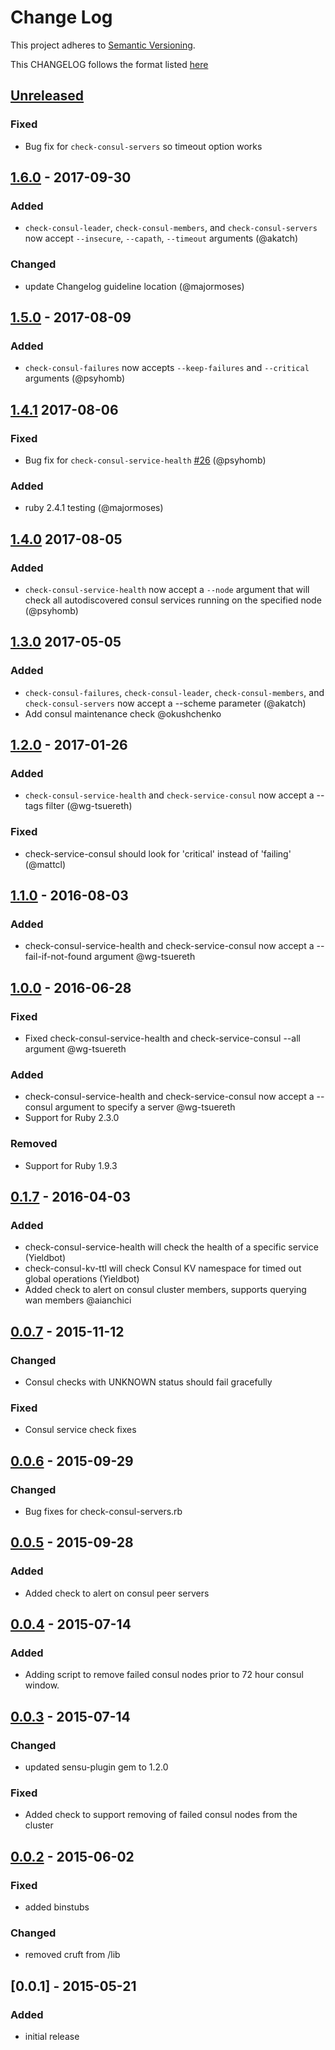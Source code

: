 # Change Log
This project adheres to [Semantic Versioning](http://semver.org/).

This CHANGELOG follows the format listed [here](https://github.com/sensu-plugins/community/blob/master/HOW_WE_CHANGELOG.md)

## [Unreleased]
### Fixed
- Bug fix for `check-consul-servers` so timeout option works

## [1.6.0] - 2017-09-30
### Added
- `check-consul-leader`, `check-consul-members`, and `check-consul-servers` now accept `--insecure`, `--capath`, `--timeout` arguments (@akatch)

### Changed
- update Changelog guideline location (@majormoses)

## [1.5.0] - 2017-08-09
### Added
- `check-consul-failures` now accepts `--keep-failures` and `--critical` arguments (@psyhomb)

## [1.4.1] 2017-08-06
### Fixed
- Bug fix for `check-consul-service-health` [#26](https://github.com/sensu-plugins/sensu-plugins-consul/pull/26) (@psyhomb)

### Added
- ruby 2.4.1 testing (@majormoses)

## [1.4.0] 2017-08-05
### Added
- `check-consul-service-health` now accept a `--node` argument that will check all autodiscovered consul services running on the specified node (@psyhomb)

## [1.3.0] 2017-05-05
### Added
- `check-consul-failures`, `check-consul-leader`, `check-consul-members`, and `check-consul-servers` now accept a --scheme parameter (@akatch)
- Add consul maintenance check @okushchenko

## [1.2.0] - 2017-01-26
### Added
- `check-consul-service-health` and `check-service-consul` now accept a --tags filter (@wg-tsuereth)

### Fixed
- check-service-consul should look for 'critical' instead of 'failing' (@mattcl)

## [1.1.0] - 2016-08-03
### Added
- check-consul-service-health and check-service-consul now accept a --fail-if-not-found argument @wg-tsuereth

## [1.0.0] - 2016-06-28
### Fixed
- Fixed check-consul-service-health and check-service-consul --all argument @wg-tsuereth

### Added
- check-consul-service-health and check-service-consul now accept a --consul argument to specify a server @wg-tsuereth
- Support for Ruby 2.3.0

### Removed
- Support for Ruby 1.9.3

## [0.1.7] - 2016-04-03
### Added
- check-consul-service-health will check the health of a specific service (Yieldbot)
- check-consul-kv-ttl will check Consul KV namespace for timed out global operations (Yieldbot)
- Added check to alert on consul cluster members, supports querying wan members @aianchici

## [0.0.7] - 2015-11-12
### Changed
- Consul checks with UNKNOWN status should fail gracefully

### Fixed
- Consul service check fixes

## [0.0.6] - 2015-09-29
### Changed
- Bug fixes for check-consul-servers.rb

## [0.0.5] - 2015-09-28
### Added
- Added check to alert on consul peer servers

## [0.0.4] - 2015-07-14
### Added
- Adding script to remove failed consul nodes prior to 72 hour consul window.

## [0.0.3] - 2015-07-14
### Changed
- updated sensu-plugin gem to 1.2.0

### Fixed
- Added check to support removing of failed consul nodes from the cluster

## [0.0.2] - 2015-06-02
### Fixed
- added binstubs

### Changed
- removed cruft from /lib

## [0.0.1] - 2015-05-21

### Added
- initial release

[Unreleased]: https://github.com/sensu-plugins/sensu-plugins-consul/compare/1.6.0...HEAD
[1.6.0]: https://github.com/sensu-plugins/sensu-plugins-consul/compare/1.5.0...1.6.0
[1.5.0]: https://github.com/sensu-plugins/sensu-plugins-consul/compare/1.4.1...1.5.0
[1.4.1]: https://github.com/sensu-plugins/sensu-plugins-consul/compare/1.4.0...1.4.1
[1.4.0]: https://github.com/sensu-plugins/sensu-plugins-consul/compare/1.3.0...1.4.0
[1.3.0]: https://github.com/sensu-plugins/sensu-plugins-consul/compare/2.1.0...1.3.0
[1.2.0]: https://github.com/sensu-plugins/sensu-plugins-consul/compare/1.1.0...1.2.0
[1.1.0]: https://github.com/sensu-plugins/sensu-plugins-consul/compare/1.0.0...1.1.0
[1.0.0]: https://github.com/sensu-plugins/sensu-plugins-consul/compare/0.1.7...1.0.0
[0.1.7]: https://github.com/sensu-plugins/sensu-plugins-consul/compare/0.0.7...0.1.7
[0.0.7]: https://github.com/sensu-plugins/sensu-plugins-consul/compare/0.0.6...0.0.7
[0.0.6]: https://github.com/sensu-plugins/sensu-plugins-consul/compare/0.0.5...0.0.6
[0.0.5]: https://github.com/sensu-plugins/sensu-plugins-consul/compare/0.0.4...0.0.5
[0.0.4]: https://github.com/sensu-plugins/sensu-plugins-consul/compare/0.0.3...0.0.4
[0.0.3]: https://github.com/sensu-plugins/sensu-plugins-consul/compare/0.0.2...0.0.3
[0.0.2]: https://github.com/sensu-plugins/sensu-plugins-consul/compare/0.0.1...0.0.2
